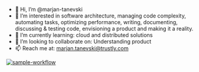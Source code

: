 - 👋 Hi, I’m @marjan-tanevski
- 👀 I’m interested in software architecture, managing code complexity, automating tasks, optimizing performance, writing, documenting, discussing & testing code, envisioning a product and making it a reality.
- 🌱 I’m currently learning: cloud and distributed solutions
- 💞️ I’m looking to collaborate on: Understanding product
- 📫 Reach me at: marjan.tanevski@trustly.com
<!---
marjan-tanevski/marjan-tanevski is a ✨ special ✨ repository because its `README.md` (this file) appears on your GitHub profile.
You can click the Preview link to take a look at your changes.
--->

[![sample-workflow](https://github.com/marjan-tanevski/marjan-tanevski/actions/workflows/sample-workflow.yml/badge.svg)](https://github.com/marjan-tanevski/marjan-tanevski/actions/workflows/sample-workflow.yml)
